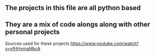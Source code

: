 ## The projects in this file are all python based

## They are a mix of code alongs along with other personal projects

Sources used for these projects
https://www.youtube.com/watch?v=yfHHvmaMkcA
